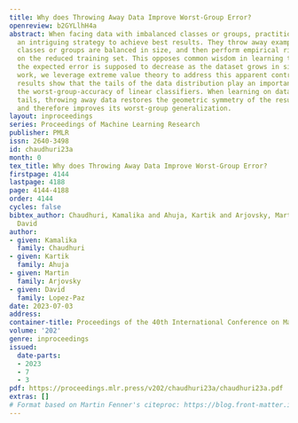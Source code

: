 ```yaml
---
title: Why does Throwing Away Data Improve Worst-Group Error?
openreview: b2GYLlhH4a
abstract: When facing data with imbalanced classes or groups, practitioners follow
  an intriguing strategy to achieve best results. They throw away examples until the
  classes or groups are balanced in size, and then perform empirical risk minimization
  on the reduced training set. This opposes common wisdom in learning theory, where
  the expected error is supposed to decrease as the dataset grows in size. In this
  work, we leverage extreme value theory to address this apparent contradiction. Our
  results show that the tails of the data distribution play an important role in determining
  the worst-group-accuracy of linear classifiers. When learning on data with heavy
  tails, throwing away data restores the geometric symmetry of the resulting classifier,
  and therefore improves its worst-group generalization.
layout: inproceedings
series: Proceedings of Machine Learning Research
publisher: PMLR
issn: 2640-3498
id: chaudhuri23a
month: 0
tex_title: Why does Throwing Away Data Improve Worst-Group Error?
firstpage: 4144
lastpage: 4188
page: 4144-4188
order: 4144
cycles: false
bibtex_author: Chaudhuri, Kamalika and Ahuja, Kartik and Arjovsky, Martin and Lopez-Paz,
  David
author:
- given: Kamalika
  family: Chaudhuri
- given: Kartik
  family: Ahuja
- given: Martin
  family: Arjovsky
- given: David
  family: Lopez-Paz
date: 2023-07-03
address: 
container-title: Proceedings of the 40th International Conference on Machine Learning
volume: '202'
genre: inproceedings
issued:
  date-parts:
  - 2023
  - 7
  - 3
pdf: https://proceedings.mlr.press/v202/chaudhuri23a/chaudhuri23a.pdf
extras: []
# Format based on Martin Fenner's citeproc: https://blog.front-matter.io/posts/citeproc-yaml-for-bibliographies/
---
```

